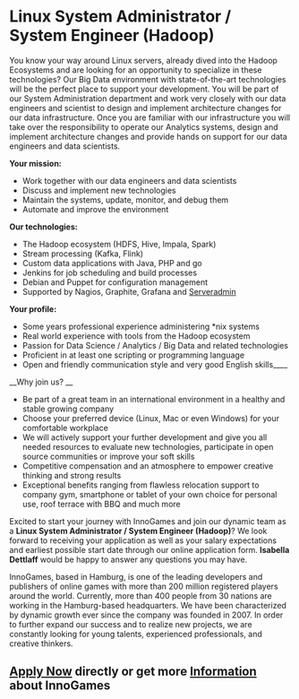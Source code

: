 # Linux System Administrator / System Engineer (Hadoop)

You know your way around Linux servers, already dived into the Hadoop Ecosystems and are looking for an opportunity to specialize in these technologies? Our Big Data environment with state-of-the-art technologies will be the perfect place to support your development. You will be part of our System Administration department and work very closely with our data engineers and scientist&nbsp;to&nbsp;design and implement architecture changes for our data infrastructure.&nbsp;Once you are familiar with our infrastructure&nbsp;you will take over the responsibility to operate our Analytics systems, design and implement architecture changes and provide hands on support for our data engineers and data scientists.  
  
__Your mission:__

*   Work together with our data engineers and data scientists
*   Discuss and implement new technologies
*   Maintain the systems, update, monitor, and debug them
*   Automate and improve the environment

__Our technologies:__

*   The Hadoop ecosystem (HDFS, Hive, Impala, Spark)
*   Stream processing (Kafka, Flink)
*   Custom data applications with Java, PHP and go
*   Jenkins for job scheduling and build processes
*   Debian and Puppet for configuration management
*   Supported by Nagios, Graphite, Grafana and [Serveradmin](https://github.com/innogames/serveradmin)

__Your profile:__

*   Some years professional experience administering \*nix systems
*   Real world experience with tools from the Hadoop ecosystem
*   Passion for Data Science / Analytics / Big Data and related technologies
*   Proficient in at least one scripting or programming language
*   Open and friendly communication style and very good English skills____

__Why join us? __

*   Be part of a great team in an international environment in a healthy and stable growing company
*   Choose your preferred device (Linux, Mac or even Windows) for your comfortable workplace
*   We will actively support your further development and give you all needed resources to evaluate new technologies, participate in open source communities or improve your soft skills
*   Competitive compensation and an atmosphere to empower creative thinking and strong results
*   Exceptional benefits ranging from flawless relocation support to company gym, smartphone or tablet of your own choice for personal use, roof terrace with BBQ and much more

  
Excited to start your journey with InnoGames and join our dynamic team as a __Linux System Administrator / System Engineer (Hadoop)__? We look forward to receiving your application as well as your salary expectations and earliest possible start date through our online application form. __Isabella Dettlaff__ would be happy to answer any questions you may have.  
  
InnoGames, based in Hamburg, is one of the leading developers and publishers of online games with more than 200 million registered players around the world. Currently, more than 400 people from 30 nations are working in the Hamburg-based headquarters. We have been characterized by dynamic growth ever since the company was founded in 2007. In order to further expand our success and to realize new projects, we are constantly looking for young talents, experienced professionals, and creative thinkers.

## [Apply Now](http://app.jobvite.com/CompanyJobs/Careers.aspx?c=qyy9VfwU&j=oQaK8fwC&k=Apply&__jvst=Job+Board&i__jvsd=github_jobs_repo) directly or get more [Information](https://www.innogames.com/career/detail/job/linux-system-administrator-system-engineer-hadoop-/?s=github_jobs_repo) about InnoGames